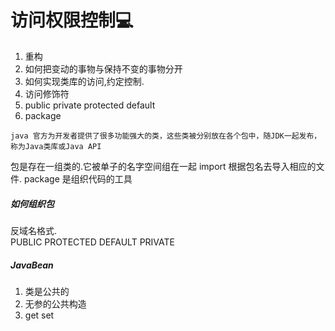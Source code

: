 # 访问权限控制💻
1. 重构
2. 如何把变动的事物与保持不变的事物分开
3. 如何实现类库的访问,约定控制.
4. 访问修饰符
5. public private protected default
6. package

~~~
java 官方为开发者提供了很多功能强大的类，这些类被分别放在各个包中，随JDK一起发布，称为Java类库或Java API
~~~
包是存在一组类的.它被单子的名字空间组在一起
import 根据包名去导入相应的文件.
package 是组织代码的工具


##### 如何组织包
反域名格式.<br />
PUBLIC PROTECTED  DEFAULT PRIVATE

##### JavaBean
1. 类是公共的
2. 无参的公共构造
3. get set

